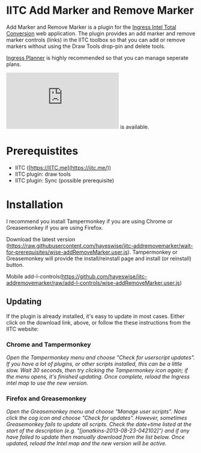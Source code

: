 # IITC Add Marker and Remove Marker
Add Marker and Remove Marker is a plugin for the [Ingress Intel Total Conversion](https://iitc.me/) web application.  The plugin  provides an add marker and remove marker controls (links) in the IITC toolbox so that you can add or remove markers without using the Draw Tools drop-pin and delete tools.

[Ingress Planner](http://www.ingressplanner.net/) is highly recommended so that you can manage seperate plans.

![POI Marker controls](https://raw.githubusercontent.com/hayeswise/iitc-addremovemarker/wait-for-prerequisites/wise-addRemoveMarker.user.js) is available.


# Prerequistites
* IITC ([https://IITC.me](https://iitc.me/))
* IITC plugin: draw tools
* IITC plugin: Sync (possible prerequisite)

# Installation
I recommend you install Tampermonkey if you are using Chrome or Greasemonkey if you are using Firefox.

Download the latest version (https://raw.githubusercontent.com/hayeswise/iitc-addremovemarker/wait-for-prerequisites/wise-addRemoveMarker.user.js).  Tampermonkey or Greasemonkey will provide the install/reinstall page and install (or reinstall) button.

Mobile add-l-controls(https://github.com/hayeswise/iitc-addremovemarker/raw/add-l-controls/wise-addRemoveMarker.user.js)

## Updating
If the plugin is already installed, it's easy to update in most cases.  Either click on the download link, above, or follow the these instructions from the IITC website:

### Chrome and Tampermonkey

_Open the Tampermonkey menu and choose "Check for userscript updates". If you have a lot of plugins, or other scripts installed, this can be a little slow. Wait 30 seconds, then try clicking the Tampermonkey icon again; if the menu opens, it's finished updating. Once complete, reload the Ingress intel map to use the new version._

### Firefox and Greasemonkey

_Open the Greasemonkey menu and choose "Manage user scripts". Now click the cog icon and choose "Check for updates". However, sometimes Greasemonkey fails to update all scripts. Check the date+time listed at the start of the description (e.g. "[jonatkins-2013-08-23-042102]") and if any have failed to update then manually download from the list below. Once updated, reload the Intel map and the new version will be active._
